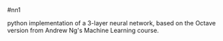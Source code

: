 #nn1

python implementation of a 3-layer neural network, based on 
the Octave version from Andrew Ng's Machine Learning course.
